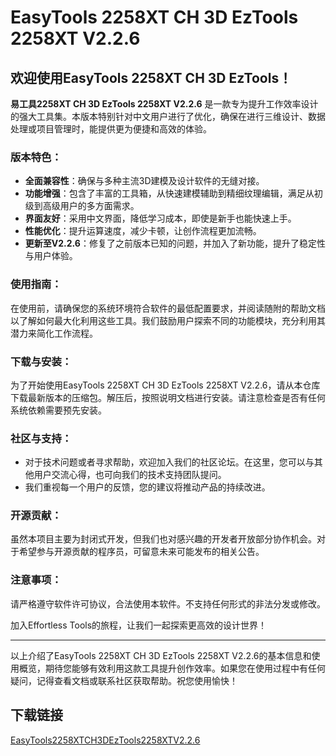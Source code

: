 # EasyTools 2258XT CH 3D EzTools 2258XT V2.2.6

## 欢迎使用EasyTools 2258XT CH 3D EzTools！

**易工具2258XT CH 3D EzTools 2258XT V2.2.6** 是一款专为提升工作效率设计的强大工具集。本版本特别针对中文用户进行了优化，确保在进行三维设计、数据处理或项目管理时，能提供更为便捷和高效的体验。

### 版本特色：

- **全面兼容性**：确保与多种主流3D建模及设计软件的无缝对接。
- **功能增强**：包含了丰富的工具箱，从快速建模辅助到精细纹理编辑，满足从初级到高级用户的多方面需求。
- **界面友好**：采用中文界面，降低学习成本，即使是新手也能快速上手。
- **性能优化**：提升运算速度，减少卡顿，让创作流程更加流畅。
- **更新至V2.2.6**：修复了之前版本已知的问题，并加入了新功能，提升了稳定性与用户体验。

### 使用指南：

在使用前，请确保您的系统环境符合软件的最低配置要求，并阅读随附的帮助文档以了解如何最大化利用这些工具。我们鼓励用户探索不同的功能模块，充分利用其潜力来简化工作流程。

### 下载与安装：

为了开始使用EasyTools 2258XT CH 3D EzTools 2258XT V2.2.6，请从本仓库下载最新版本的压缩包。解压后，按照说明文档进行安装。请注意检查是否有任何系统依赖需要预先安装。

### 社区与支持：

- 对于技术问题或者寻求帮助，欢迎加入我们的社区论坛。在这里，您可以与其他用户交流心得，也可向我们的技术支持团队提问。
- 我们重视每一个用户的反馈，您的建议将推动产品的持续改进。

### 开源贡献：

虽然本项目主要为封闭式开发，但我们也对感兴趣的开发者开放部分协作机会。对于希望参与开源贡献的程序员，可留意未来可能发布的相关公告。

### 注意事项：

请严格遵守软件许可协议，合法使用本软件。不支持任何形式的非法分发或修改。

加入Effortless Tools的旅程，让我们一起探索更高效的设计世界！

---

以上介绍了EasyTools 2258XT CH 3D EzTools 2258XT V2.2.6的基本信息和使用概览，期待您能够有效利用这款工具提升创作效率。如果您在使用过程中有任何疑问，记得查看文档或联系社区获取帮助。祝您使用愉快！

## 下载链接

[EasyTools2258XTCH3DEzTools2258XTV2.2.6](https://pan.quark.cn/s/4df36f32d13b)